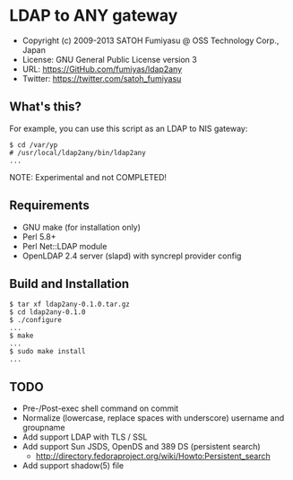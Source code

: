 LDAP to ANY gateway
======================================================================

  * Copyright (c) 2009-2013 SATOH Fumiyasu @ OSS Technology Corp., Japan
  * License: GNU General Public License version 3
  * URL: <https://GitHub.com/fumiyas/ldap2any>
  * Twitter: <https://twitter.com/satoh_fumiyasu>

What's this?
---------------------------------------------------------------------

For example, you can use this script as an LDAP to NIS gateway:

    $ cd /var/yp
    # /usr/local/ldap2any/bin/ldap2any
    ...

NOTE: Experimental and not COMPLETED!

Requirements
----------------------------------------------------------------------

  * GNU make (for installation only)
  * Perl 5.8+
  * Perl Net::LDAP module
  * OpenLDAP 2.4 server (slapd) with syncrepl provider config

Build and Installation
----------------------------------------------------------------------

    $ tar xf ldap2any-0.1.0.tar.gz
    $ cd ldap2any-0.1.0
    $ ./configure
    ...
    $ make
    ...
    $ sudo make install
    ...

TODO
----------------------------------------------------------------------

  * Pre-/Post-exec shell command on commit
  * Normalize (lowercase, replace spaces with underscore) username
    and groupname
  * Add support LDAP with TLS / SSL
  * Add support Sun JSDS, OpenDS and 389 DS (persistent search)
    * <http://directory.fedoraproject.org/wiki/Howto:Persistent_search>
  * Add support shadow(5) file

